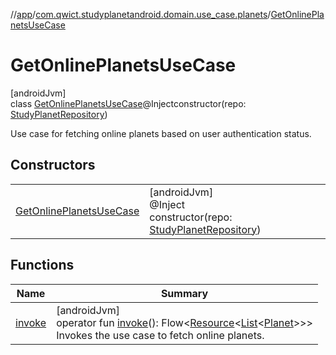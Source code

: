 //[app](../../../index.md)/[com.qwict.studyplanetandroid.domain.use_case.planets](../index.md)/[GetOnlinePlanetsUseCase](index.md)

# GetOnlinePlanetsUseCase

[androidJvm]\
class [GetOnlinePlanetsUseCase](index.md)@Injectconstructor(repo: [StudyPlanetRepository](../../com.qwict.studyplanetandroid.data.repository/-study-planet-repository/index.md))

Use case for fetching online planets based on user authentication status.

## Constructors

| | |
|---|---|
| [GetOnlinePlanetsUseCase](-get-online-planets-use-case.md) | [androidJvm]<br>@Inject<br>constructor(repo: [StudyPlanetRepository](../../com.qwict.studyplanetandroid.data.repository/-study-planet-repository/index.md)) |

## Functions

| Name | Summary |
|---|---|
| [invoke](invoke.md) | [androidJvm]<br>operator fun [invoke](invoke.md)(): Flow&lt;[Resource](../../com.qwict.studyplanetandroid.common/-resource/index.md)&lt;[List](https://kotlinlang.org/api/latest/jvm/stdlib/kotlin.collections/-list/index.html)&lt;[Planet](../../com.qwict.studyplanetandroid.domain.model/-planet/index.md)&gt;&gt;&gt;<br>Invokes the use case to fetch online planets. |
